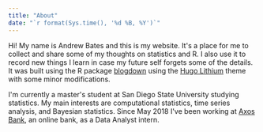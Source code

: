 ```yaml
---
title: "About"
date: "`r format(Sys.time(), '%d %B, %Y')`"
---
```



Hi! My name is Andrew Bates and this is my website. It's a place for me to collect and share some of my thoughts on statistics and R. I also use it to record new things I learn in case my future self forgets some of the details. It was built using the R package [blogdown](https://bookdown.org/yihui/blogdown/) using the [Hugo Lithium](https://github.com/yihui/hugo-lithium-theme) theme with some minor modifications.

I'm currently a master's student at San Diego State University studying statistics. My main interests are computational statistics, time series analysis, and Bayesian statistics. Since May 2018 I've been working at [Axos Bank](https://www.axosbank.com/Personal), an online bank, as a Data Analyst intern.

